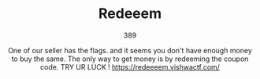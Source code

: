<center>

# Redeeem

389

One of our seller has the flags. and it seems you don't have enough money to buy the same. The only way to get money is by redeeming the coupon code. TRY UR LUCK ! https://redeeeem.vishwactf.com/

</center>